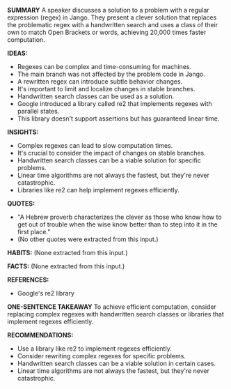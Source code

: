 **SUMMARY**
A speaker discusses a solution to a problem with a regular expression (regex) in Jango. They present a clever solution that replaces the problematic regex with a handwritten search and uses a class of their own to match Open Brackets or words, achieving 20,000 times faster computation.

**IDEAS:**

* Regexes can be complex and time-consuming for machines.
* The main branch was not affected by the problem code in Jango.
* A rewritten regex can introduce subtle behavior changes.
* It's important to limit and localize changes in stable branches.
* Handwritten search classes can be used as a solution.
* Google introduced a library called re2 that implements regexes with parallel states.
* This library doesn't support assertions but has guaranteed linear time.

**INSIGHTS:**

* Complex regexes can lead to slow computation times.
* It's crucial to consider the impact of changes on stable branches.
* Handwritten search classes can be a viable solution for specific problems.
* Linear time algorithms are not always the fastest, but they're never catastrophic.
* Libraries like re2 can help implement regexes efficiently.

**QUOTES:**

* "A Hebrew proverb characterizes the clever as those who know how to get out of trouble when the wise know better than to step into it in the first place."
* (No other quotes were extracted from this input.)

**HABITS:** (None extracted from this input.)

**FACTS:** (None extracted from this input.)

**REFERENCES:**

* Google's re2 library

**ONE-SENTENCE TAKEAWAY**
To achieve efficient computation, consider replacing complex regexes with handwritten search classes or libraries that implement regexes efficiently.

**RECOMMENDATIONS:**

* Use a library like re2 to implement regexes efficiently.
* Consider rewriting complex regexes for specific problems.
* Handwritten search classes can be a viable solution in certain cases.
* Linear time algorithms are not always the fastest, but they're never catastrophic.

